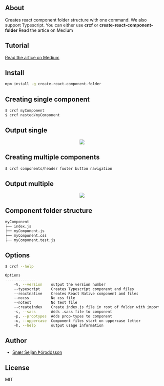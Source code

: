 ## About

Creates react component folder structure with one command. We also support Typescript.
You can either use **crcf** or **create-react-component-folder**
Read the artice on Medium

## Tutorial

[Read the artice on Medium](https://medium.com/@snrseljanroddsson/create-multiple-react-folder-components-in-one-command-1411cd6bd1ce)

## Install

```sh
npm install -g create-react-component-folder
```

## Creating single component

```sh
$ crcf myComponent
$ crcf nested/myComponent
```

## Output single

<p align='center'>
<img src='https://github.com/snaerth/create-react-component-folder/blob/master/docs/single.png?raw=true' />
</p>

## Creating multiple components

```sh
$ crcf components/header footer button navigation
```

## Output multiple

<p align='center'>
<img src='https://github.com/snaerth/create-react-component-folder/blob/master/docs/multiple.png?raw=true' />
</p>

## Component folder structure

```sh
myComponent
├── index.js
├── myComponent.js
├── myComponent.css
├── myComponent.test.js
```

## Options

```sh
$ crcf --help

Options
--------------
    -V, --version    output the version number
    --typescript     Creates Typescript component and files
    --reactnative    Creates React Native component and files
    --nocss          No css file
    --notest         No test file
    --createindex    Create index.js file in root of folder with imports of all components in folder       -l, --less       Adds .less file to component
    -s, --sass       Adds .sass file to component
    -p, --proptypes  Adds prop-types to component
    -u, --uppercase  Component files start on uppercase letter
    -h, --help       output usage information
```

## Author

* [Snær Seljan Þóroddsson](https://github.com/snaerth)

## License

MIT
